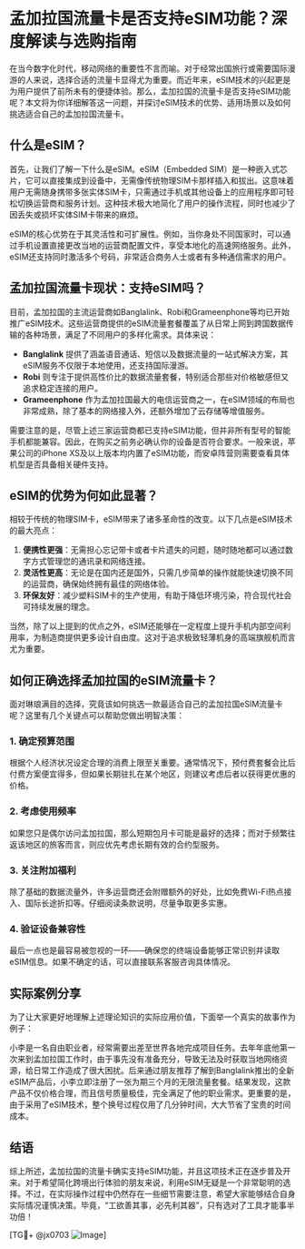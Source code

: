 # 孟加拉国流量卡是否支持eSIM功能？深度解读与选购指南

在当今数字化时代，移动网络的重要性不言而喻。对于经常出国旅行或需要国际漫游的人来说，选择合适的流量卡显得尤为重要。而近年来，eSIM技术的兴起更是为用户提供了前所未有的便捷体验。那么，孟加拉国的流量卡是否支持eSIM功能呢？本文将为你详细解答这一问题，并探讨eSIM技术的优势、适用场景以及如何挑选适合自己的孟加拉国流量卡。

## 什么是eSIM？

首先，让我们了解一下什么是eSIM。eSIM（Embedded SIM）是一种嵌入式芯片，它可以直接集成到设备中，无需像传统物理SIM卡那样插入和拔出。这意味着用户无需随身携带多张实体SIM卡，只需通过手机或其他设备上的应用程序即可轻松切换运营商和服务计划。这种技术极大地简化了用户的操作流程，同时也减少了因丢失或损坏实体SIM卡带来的麻烦。

eSIM的核心优势在于其灵活性和可扩展性。例如，当你身处不同国家时，可以通过手机设置直接更改当地的运营商配置文件，享受本地化的高速网络服务。此外，eSIM还支持同时激活多个号码，非常适合商务人士或者有多种通信需求的用户。

## 孟加拉国流量卡现状：支持eSIM吗？

目前，孟加拉国的主流运营商如Banglalink、Robi和Grameenphone等均已开始推广eSIM技术。这些运营商提供的eSIM流量套餐覆盖了从日常上网到跨国数据传输的各种场景，满足了不同用户的多样化需求。具体来说：

- **Banglalink** 提供了涵盖语音通话、短信以及数据流量的一站式解决方案，其eSIM服务不仅限于本地使用，还支持国际漫游。
- **Robi** 则专注于提供高性价比的数据流量套餐，特别适合那些对价格敏感但又追求稳定连接的用户。
- **Grameenphone** 作为孟加拉国最大的电信运营商之一，在eSIM领域的布局也非常成熟，除了基本的网络接入外，还额外增加了云存储等增值服务。

需要注意的是，尽管上述三家运营商都已支持eSIM功能，但并非所有型号的智能手机都能兼容。因此，在购买之前务必确认你的设备是否符合要求。一般来说，苹果公司的iPhone XS及以上版本均内置了eSIM功能，而安卓阵营则需要查看具体机型是否具备相关硬件支持。

## eSIM的优势为何如此显著？

相较于传统的物理SIM卡，eSIM带来了诸多革命性的改变。以下几点是eSIM技术的最大亮点：

1. **便携性更强**：无需担心忘记带卡或者卡片遗失的问题，随时随地都可以通过数字方式管理您的通讯录和网络连接。
2. **灵活性更高**：无论是在国内还是国外，只需几步简单的操作就能快速切换不同的运营商，确保始终拥有最佳的网络体验。
3. **环保友好**：减少塑料SIM卡的生产使用，有助于降低环境污染，符合现代社会可持续发展的理念。

当然，除了以上提到的优点之外，eSIM还能够在一定程度上提升手机内部空间利用率，为制造商提供更多设计自由度。这对于追求极致轻薄机身的高端旗舰机而言尤为重要。

## 如何正确选择孟加拉国的eSIM流量卡？

面对琳琅满目的选择，究竟该如何挑选一款最适合自己的孟加拉国eSIM流量卡呢？这里有几个关键点可以帮助您做出明智决策：

### 1. 确定预算范围
根据个人经济状况设定合理的消费上限至关重要。通常情况下，预付费套餐会比后付费方案便宜得多，但如果长期驻扎在某个地区，则建议考虑后者以获得更优惠的价格。

### 2. 考虑使用频率
如果您只是偶尔访问孟加拉国，那么短期包月卡可能是最好的选择；而对于频繁往返该地区的旅客而言，则应优先考虑长期有效的合约型服务。

### 3. 关注附加福利
除了基础的数据流量外，许多运营商还会附赠额外的好处，比如免费Wi-Fi热点接入、国际长途折扣等。仔细阅读条款说明，尽量争取更多实惠。

### 4. 验证设备兼容性
最后一点也是最容易被忽视的一环——确保您的终端设备能够正常识别并读取eSIM信息。如果不确定的话，可以直接联系客服咨询具体情况。

## 实际案例分享

为了让大家更好地理解上述理论知识的实际应用价值，下面举一个真实的故事作为例子：

小李是一名自由职业者，经常需要出差至世界各地完成项目任务。去年年底他第一次来到孟加拉国工作时，由于事先没有准备充分，导致无法及时获取当地网络资源，给日常工作造成了很大困扰。后来通过朋友推荐了解到Banglalink推出的全新eSIM产品后，小李立即注册了一张为期三个月的无限流量套餐。结果发现，这款产品不仅价格合理，而且信号质量极佳，完全满足了他的职业需求。更重要的是，由于采用了eSIM技术，整个换号过程仅用了几分钟时间，大大节省了宝贵的时间成本。

## 结语

综上所述，孟加拉国的流量卡确实支持eSIM功能，并且这项技术正在逐步普及开来。对于希望简化跨境出行体验的朋友来说，利用eSIM无疑是一个非常聪明的选择。不过，在实际操作过程中仍然存在一些细节需要注意，希望大家能够结合自身实际情况谨慎决策。毕竟，“工欲善其事，必先利其器”，只有选对了工具才能事半功倍！

[TG💪+ @jx0703 ![Image](https://github.com/user-attachments/assets/dbca1d08-cadb-493c-b0ec-ad6f7a83f270)]